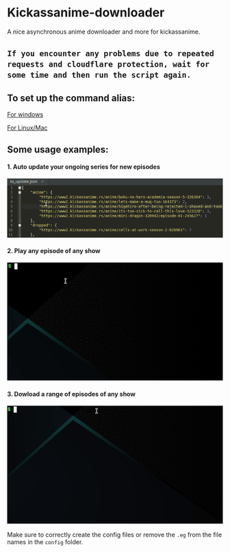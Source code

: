 # Kickassanime-downloader
A nice asynchronous anime downloader and more for kickassanime.

## ```If you encounter any problems due to repeated requests and cloudflare protection, wait for some time and then run the script again.```

## To set up the command alias:
[For windows](https://github.com/KorigamiK/kickassanime-downloader/wiki/Command-alias-Windows)

[For Linux/Mac](https://github.com/KorigamiK/kickassanime-downloader/wiki/Command-alias-Linux-Mac)
## Some usage examples:

#### 1. Auto update your ongoing series for new episodes
![autoupdate](/example/autoupdate.gif)

#### 2. Play any episode of any show
![play episode](/example/play_ep.gif)

#### 3. Dowload a range of episodes of any show
![search and download](/example/search_and_download.gif)

Make sure to correctly create the config files or remove the `.eg` from the file names in the `config` folder.